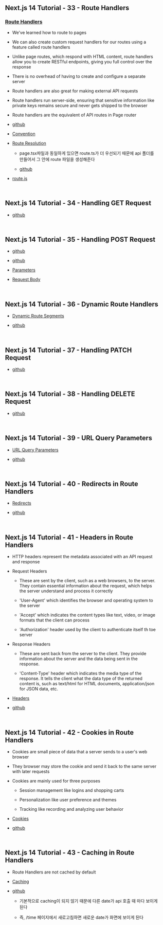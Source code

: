 ## Next.js 14 Tutorial - 33 - Route Handlers

### [Route Handlers](https://nextjs.org/docs/app/building-your-application/routing/route-handlers#convention)

- We've learned how to route to pages

- We can also create custom request handlers for our routes using a feature called route handlers

- Unlike page routes, which respond with HTML content, route handlers allow you to create RESTful endpoints, giving you full control over the response

- There is no overhead of having to create and configure a separate server

- Route handlers are also great for making external API requests

- Route handlers run server-side, ensuring that sensitive information like private keys remains secure and never gets shipped to the browser

- Route handlers are the equivalent of API routes in Page router

- [github](https://github.com/gopinav/Next.js-14-Tutorials/commit/e714f15cc333845bc1513f3c2ba2167e590693d9)

- [Convention](https://nextjs.org/docs/app/building-your-application/routing/route-handlers#convention)

- [Route Resolution](https://nextjs.org/docs/app/building-your-application/routing/route-handlers#route-resolution)

  - page.tsx파일과 동일하게 있으면 route.ts가 더 우선되기 때문에 api 폴더를 만들어서 그 안에 route 파일을 생성해준다

  - [github](https://github.com/gopinav/Next.js-14-Tutorials/commit/1fbc94ca5fd604d922837becee5028a82eb8cfc5)

- [route.js](https://nextjs.org/docs/app/api-reference/file-conventions/route)

<br/>

## Next.js 14 Tutorial - 34 - Handling GET Request

- [github](https://github.com/gopinav/Next.js-14-Tutorials/commit/4e050d8700044394c0968e2b93232b90ac87bd69)

<br/>

## Next.js 14 Tutorial - 35 - Handling POST Request

- [github](https://github.com/gopinav/Next.js-14-Tutorials/commit/e122163e2a0e4ab65f9d687382202b95f2554039)

- [github](https://github.com/gopinav/Next.js-14-Tutorials/commit/c35785bc89e2d80ca0d96bf0e6b2a29327bf82da)

- [Parameters](https://nextjs.org/docs/app/api-reference/file-conventions/route#parameters)

- [Request Body](https://nextjs.org/docs/app/building-your-application/routing/route-handlers#request-body)

<br/>

## Next.js 14 Tutorial - 36 - Dynamic Route Handlers

- [Dynamic Route Segments](https://nextjs.org/docs/app/building-your-application/routing/route-handlers#dynamic-route-segments)

- [github](https://github.com/gopinav/Next.js-14-Tutorials/commit/afe3d325edc536e4becdbdf1dd52a34205c41668)

<br/>

## Next.js 14 Tutorial - 37 - Handling PATCH Request

- [github](https://github.com/gopinav/Next.js-14-Tutorials/commit/48a2214da5e7dbd4cd9217a69c5f2d83ac9372a2)

<br/>

## Next.js 14 Tutorial - 38 - Handling DELETE Request

- [github](https://github.com/gopinav/Next.js-14-Tutorials/commit/a56ba2ac2595b1459b4e77eab1c4fd11bb1506e2)

<br/>

## Next.js 14 Tutorial - 39 - URL Query Parameters

- [URL Query Parameters](https://nextjs.org/docs/app/building-your-application/routing/route-handlers#url-query-parameters)

- [github](https://github.com/gopinav/Next.js-14-Tutorials/commit/5fefb6fd3dca54728e2e2142ff2349713d4d3df5)

<br/>

## Next.js 14 Tutorial - 40 - Redirects in Route Handlers

- [Redirects](https://nextjs.org/docs/app/building-your-application/routing/route-handlers#redirects)

- [github](https://github.com/gopinav/Next.js-14-Tutorials/commit/f728f06adad8feb9aa6543b4376239d927bb24ab)

<br/>

## Next.js 14 Tutorial - 41 - Headers in Route Handlers

- HTTP headers represent the metadata associated with an API request and response

- Request Headers

  - These are sent by the client, such as a web browsers, to the server. They contain essential information about the request, which helps the server understand and process it correctly

  - 'User-Agent' which identifies the browser and operating system to the server

  - 'Accept' which indicates the content types like text, video, or image formats that the client can process

  - 'Authorization' header used by the client to authenticate itself th toe server

- Response Headers

  - These are sent back from the server to the client. They provide information about the server and the data being sent in the response.

  - 'Content-Type' header which indicates the media type of the response. It tells the client what the data type of the returned content is, such as text/html for HTML documents, application/json for JSON data, etc.

- [Headers](https://nextjs.org/docs/app/building-your-application/routing/route-handlers#headers)

- [github](https://github.com/gopinav/Next.js-14-Tutorials/commit/f19c13b0b19c83ce5cdc0d6a9682c450e095196f)

<br/>

## Next.js 14 Tutorial - 42 - Cookies in Route Handlers

- Cookies are small piece of data that a server sends to a user's web browser

- They browser may store the cookie and send it back to the same server with later requests

- Cookies are mainly used for three purposes

  - Session management like logins and shopping carts

  - Personalization like user preference and themes

  - Tracking like recording and analyzing user behavior

- [Cookies](https://nextjs.org/docs/app/building-your-application/routing/route-handlers#cookies)

- [github](https://github.com/gopinav/Next.js-14-Tutorials/commit/f19c13b0b19c83ce5cdc0d6a9682c450e095196f)

<br/>

## Next.js 14 Tutorial - 43 - Caching in Route Handlers

- Route Handlers are not cached by default

- [Caching](https://nextjs.org/docs/app/building-your-application/routing/route-handlers#caching)

- [github](https://github.com/gopinav/Next.js-14-Tutorials/commit/70e167566f916d3deaadc310fad0a5d274befd2f)

  - 기본적으로 caching이 되지 않기 때문에 다른 date가 api 호출 때 마다 보이게 된다

  - 즉, /time 페이지에서 새로고침하면 새로운 date가 화면에 보이게 된다
